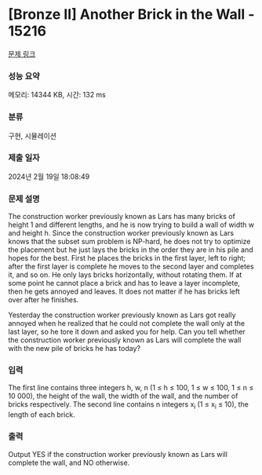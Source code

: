 # [Bronze II] Another Brick in the Wall - 15216 

[문제 링크](https://www.acmicpc.net/problem/15216) 

### 성능 요약

메모리: 14344 KB, 시간: 132 ms

### 분류

구현, 시뮬레이션

### 제출 일자

2024년 2월 19일 18:08:49

### 문제 설명

<p>The construction worker previously known as Lars has many bricks of height 1 and different lengths, and he is now trying to build a wall of width w and height h. Since the construction worker previously known as Lars knows that the subset sum problem is NP-hard, he does not try to optimize the placement but he just lays the bricks in the order they are in his pile and hopes for the best. First he places the bricks in the first layer, left to right; after the first layer is complete he moves to the second layer and completes it, and so on. He only lays bricks horizontally, without rotating them. If at some point he cannot place a brick and has to leave a layer incomplete, then he gets annoyed and leaves. It does not matter if he has bricks left over after he finishes.</p>

<p>Yesterday the construction worker previously known as Lars got really annoyed when he realized that he could not complete the wall only at the last layer, so he tore it down and asked you for help. Can you tell whether the construction worker previously known as Lars will complete the wall with the new pile of bricks he has today?</p>

### 입력 

 <p>The first line contains three integers h, w, n (1 ≤ h ≤ 100, 1 ≤ w ≤ 100, 1 ≤ n ≤ 10 000), the height of the wall, the width of the wall, and the number of bricks respectively. The second line contains n integers x<sub>i</sub> (1 ≤ x<sub>i</sub> ≤ 10), the length of each brick.</p>

### 출력 

 <p>Output YES if the construction worker previously known as Lars will complete the wall, and NO otherwise.</p>

